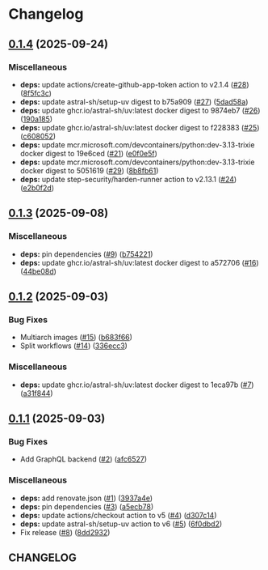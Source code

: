 # Changelog

## [0.1.4](https://github.com/damacus/unifi-release-announcer/compare/unifi-release-announcer-v0.1.3...unifi-release-announcer-v0.1.4) (2025-09-24)


### Miscellaneous

* **deps:** update actions/create-github-app-token action to v2.1.4 ([#28](https://github.com/damacus/unifi-release-announcer/issues/28)) ([8f5fc3c](https://github.com/damacus/unifi-release-announcer/commit/8f5fc3c04d773f81a0d0b28766eb8ca5207aeef5))
* **deps:** update astral-sh/setup-uv digest to b75a909 ([#27](https://github.com/damacus/unifi-release-announcer/issues/27)) ([5dad58a](https://github.com/damacus/unifi-release-announcer/commit/5dad58acb33bcab8e7e687b598c0dbf6a7ec4280))
* **deps:** update ghcr.io/astral-sh/uv:latest docker digest to 9874eb7 ([#26](https://github.com/damacus/unifi-release-announcer/issues/26)) ([190a185](https://github.com/damacus/unifi-release-announcer/commit/190a185fafbc5e1092eed9c9a6d5e163bd73d67d))
* **deps:** update ghcr.io/astral-sh/uv:latest docker digest to f228383 ([#25](https://github.com/damacus/unifi-release-announcer/issues/25)) ([c608052](https://github.com/damacus/unifi-release-announcer/commit/c6080520f1eb86e795c83b2e0cdd914fc5df7b10))
* **deps:** update mcr.microsoft.com/devcontainers/python:dev-3.13-trixie docker digest to 19e6ced ([#21](https://github.com/damacus/unifi-release-announcer/issues/21)) ([e0f0e5f](https://github.com/damacus/unifi-release-announcer/commit/e0f0e5fd88bd5b465f9d976d06a24dc7b53e6fbf))
* **deps:** update mcr.microsoft.com/devcontainers/python:dev-3.13-trixie docker digest to 5051619 ([#29](https://github.com/damacus/unifi-release-announcer/issues/29)) ([8b8fb61](https://github.com/damacus/unifi-release-announcer/commit/8b8fb611a34c6a3c48afe3b66d839cf00ae0e1fe))
* **deps:** update step-security/harden-runner action to v2.13.1 ([#24](https://github.com/damacus/unifi-release-announcer/issues/24)) ([e2b0f2d](https://github.com/damacus/unifi-release-announcer/commit/e2b0f2d6d543630d0a192bfd41f55e1b9200e761))

## [0.1.3](https://github.com/damacus/unifi-release-announcer/compare/unifi-release-announcer-v0.1.2...unifi-release-announcer-v0.1.3) (2025-09-08)


### Miscellaneous

* **deps:** pin dependencies ([#9](https://github.com/damacus/unifi-release-announcer/issues/9)) ([b754221](https://github.com/damacus/unifi-release-announcer/commit/b754221c14d95bb200dd09a9b02cf0ab20c889f4))
* **deps:** update ghcr.io/astral-sh/uv:latest docker digest to a572706 ([#16](https://github.com/damacus/unifi-release-announcer/issues/16)) ([44be08d](https://github.com/damacus/unifi-release-announcer/commit/44be08db28e5919621272318fcbcfd3521d7b23a))

## [0.1.2](https://github.com/damacus/unifi-release-announcer/compare/unifi-release-announcer-v0.1.1...unifi-release-announcer-v0.1.2) (2025-09-03)


### Bug Fixes

* Multiarch images ([#15](https://github.com/damacus/unifi-release-announcer/issues/15)) ([b683f66](https://github.com/damacus/unifi-release-announcer/commit/b683f6618933e9850bdd8f6896705ea2dc34f03f))
* Split workflows ([#14](https://github.com/damacus/unifi-release-announcer/issues/14)) ([336ecc3](https://github.com/damacus/unifi-release-announcer/commit/336ecc35e9264396f1c2f2b965e45493865511b2))


### Miscellaneous

* **deps:** update ghcr.io/astral-sh/uv:latest docker digest to 1eca97b ([#7](https://github.com/damacus/unifi-release-announcer/issues/7)) ([a31f844](https://github.com/damacus/unifi-release-announcer/commit/a31f84475b0d308911960539324653d788b6636f))

## [0.1.1](https://github.com/damacus/unifi-release-announcer/compare/unifi-release-announcer-v0.1.0...unifi-release-announcer-v0.1.1) (2025-09-03)


### Bug Fixes

* Add GraphQL backend ([#2](https://github.com/damacus/unifi-release-announcer/issues/2)) ([afc6527](https://github.com/damacus/unifi-release-announcer/commit/afc65271a11b4d3eb0a5d01aae7e08f56cf6e73b))


### Miscellaneous

* **deps:** add renovate.json ([#1](https://github.com/damacus/unifi-release-announcer/issues/1)) ([3937a4e](https://github.com/damacus/unifi-release-announcer/commit/3937a4ef3796531dabc8ad6abf5c6f52dbd131c3))
* **deps:** pin dependencies ([#3](https://github.com/damacus/unifi-release-announcer/issues/3)) ([a5ecb78](https://github.com/damacus/unifi-release-announcer/commit/a5ecb78c289219c31787d44b7741378c4d02bad3))
* **deps:** update actions/checkout action to v5 ([#4](https://github.com/damacus/unifi-release-announcer/issues/4)) ([d307c14](https://github.com/damacus/unifi-release-announcer/commit/d307c148d926d4876c8e019eaad5c2bc86a5790a))
* **deps:** update astral-sh/setup-uv action to v6 ([#5](https://github.com/damacus/unifi-release-announcer/issues/5)) ([6f0dbd2](https://github.com/damacus/unifi-release-announcer/commit/6f0dbd27de03d23b3d345153d6c5f2f4260a3c35))
* Fix release ([#8](https://github.com/damacus/unifi-release-announcer/issues/8)) ([8dd2932](https://github.com/damacus/unifi-release-announcer/commit/8dd2932f2e1cdd2bce33124b3c26b3fdc99e2905))

## CHANGELOG
